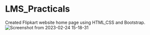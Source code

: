 # LMS_Practicals

Created Flipkart website home page using HTML,CSS and Bootstrap.
![Screenshot from 2023-02-24 15-18-31](https://user-images.githubusercontent.com/125433697/221164610-c4a36f46-d100-4998-bcb1-ab9fa29cf8b1.png)
